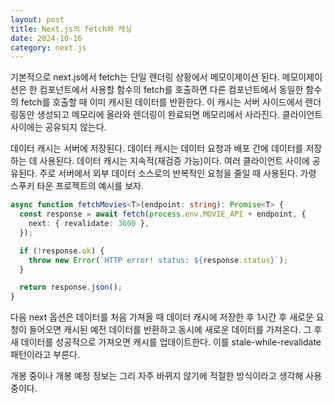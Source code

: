 ```yaml
---
layout: post
title: Next.js의 fetch와 캐싱
date: 2024-10-16
category: next.js
---
```


기본적으로 next.js에서 fetch는 단일 렌더링 상황에서 메모이제이션 된다. 메모이제이션은 한 컴포넌트에서 사용할 함수의 fetch를 호출하면 다른 컴포넌트에서 동일한 함수의 fetch를 호출할 때 이미 캐시된 데이터를 반환한다. 이 캐시는 서버 사이드에서 렌더링동안 생성되고 메모리에 올라와 렌더링이 완료되면 메모리에서 사라진다. 클라이언트 사이에는 공유되지 않는다.

데이터 캐시는 서버에 저장된다. 데이터 캐시는 데이터 요청과 배포 간에 데이터를 저장하는 데 사용된다. 데이터 캐시는 지속적(재검증 가능)이다. 여러 클라이언트 사이에 공유된다. 주로 서버에서 외부 데이터 소스로의 반복적인 요청을 줄일 때 사용된다. 가령 스푸키 타운 프로젝트의 예시를 보자.

```typescript
async function fetchMovies<T>(endpoint: string): Promise<T> {
  const response = await fetch(process.env.MOVIE_API + endpoint, {
    next: { revalidate: 3600 },
  });

  if (!response.ok) {
    throw new Error(`HTTP error! status: ${response.status}`);
  }

  return response.json();
}

```

다음 next 옵션은 데이터를 처음 가져올 때 데이터 캐시에 저장한 후 1시간 후 새로운 요청이 들어오면 캐시된 예전 데이터를 반환하고 동시에 새로운 데이터를 가져온다. 그 후 새 데이터를 성공적으로 가져오면 캐시를 업데이트한다. 이를 stale-while-revalidate 패턴이라고 부른다.

개봉 중이나 개봉 예정 정보는 그리 자주 바뀌지 않기에 적절한 방식이라고 생각해 사용중이다.
